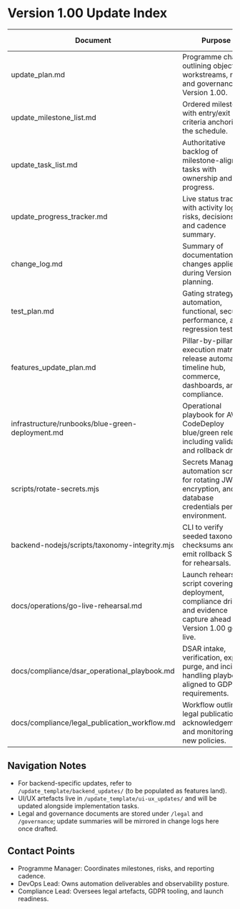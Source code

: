 # Version 1.00 Update Index

| Document | Purpose | Latest Update |
| --- | --- | --- |
| update_plan.md | Programme charter outlining objectives, workstreams, risks, and governance for Version 1.00. | 2024-06-02 |
| update_milestone_list.md | Ordered milestones with entry/exit criteria anchoring the schedule. | 2024-05-09 |
| update_task_list.md | Authoritative backlog of milestone-aligned tasks with ownership and progress. | 2024-06-03 |
| update_progress_tracker.md | Live status tracker with activity log, risks, decisions, and cadence summary. | 2024-06-03 |
| change_log.md | Summary of documentation changes applied during Version 1.00 planning. | 2024-06-03 |
| test_plan.md | Gating strategy for automation, functional, security, performance, and regression testing. | 2024-05-30 |
| features_update_plan.md | Pillar-by-pillar execution matrix for release automation, timeline hub, commerce, dashboards, and compliance. | 2024-06-03 |
| infrastructure/runbooks/blue-green-deployment.md | Operational playbook for AWS CodeDeploy blue/green releases including validation and rollback drills. | 2024-05-16 |
| scripts/rotate-secrets.mjs | Secrets Manager automation script for rotating JWT, encryption, and database credentials per environment. | 2024-05-16 |
| backend-nodejs/scripts/taxonomy-integrity.mjs | CLI to verify seeded taxonomy checksums and emit rollback SQL for rehearsals. | 2024-05-20 |
| docs/operations/go-live-rehearsal.md | Launch rehearsal script covering deployment, compliance drills, and evidence capture ahead of Version 1.00 go-live. | 2024-05-30 |
| docs/compliance/dsar_operational_playbook.md | DSAR intake, verification, export, purge, and incident handling playbook aligned to GDPR requirements. | 2024-05-30 |
| docs/compliance/legal_publication_workflow.md | Workflow outlining legal publication, acknowledgements, and monitoring for new policies. | 2024-05-30 |

## Navigation Notes
- For backend-specific updates, refer to `/update_template/backend_updates/` (to be populated as features land).
- UI/UX artefacts live in `/update_template/ui-ux_updates/` and will be updated alongside implementation tasks.
- Legal and governance documents are stored under `/legal` and `/governance`; update summaries will be mirrored in change logs here once drafted.

## Contact Points
- Programme Manager: Coordinates milestones, risks, and reporting cadence.
- DevOps Lead: Owns automation deliverables and observability posture.
- Compliance Lead: Oversees legal artefacts, GDPR tooling, and launch readiness.
